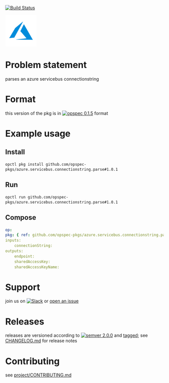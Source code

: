 [![Build Status](https://travis-ci.org/opspec-pkgs/azure.servicebus.connectionstring.parse.svg?branch=master)](https://travis-ci.org/opspec-pkgs/azure.servicebus.connectionstring.parse)

<img src="icon.svg" alt="icon" height="100px">

# Problem statement

parses an azure servicebus connectionstring

# Format

this version of the pkg is in [![opspec 0.1.5](https://img.shields.io/badge/opspec-0.1.5-brightgreen.svg?colorA=6b6b6b&colorB=fc16be)](https://opspec.io/0.1.5/packages.html) format

# Example usage

## Install

```shell
opctl pkg install github.com/opspec-pkgs/azure.servicebus.connectionstring.parse#1.0.1
```

## Run

```
opctl run github.com/opspec-pkgs/azure.servicebus.connectionstring.parse#1.0.1
```

## Compose

```yaml
op:
pkg: { ref: github.com/opspec-pkgs/azure.servicebus.connectionstring.parse#1.0.1 }
inputs:
    connectionString:
outputs:
    endpoint:
    sharedAccessKey:
    sharedAccessKeyName:
```

# Support

join us on
[![Slack](https://opspec-slackin.herokuapp.com/badge.svg)](https://opspec-slackin.herokuapp.com/)
or
[open an issue](https://github.com/opspec-pkgs/azure.servicebus.connectionstring.parse/issues)

# Releases

releases are versioned according to
[![semver 2.0.0](https://img.shields.io/badge/semver-2.0.0-brightgreen.svg)](http://semver.org/spec/v2.0.0.html)
and [tagged](https://git-scm.com/book/en/v2/Git-Basics-Tagging); see
[CHANGELOG.md](CHANGELOG.md) for release notes

# Contributing

see
[project/CONTRIBUTING.md](https://github.com/opspec-pkgs/project/blob/master/CONTRIBUTING.md)
